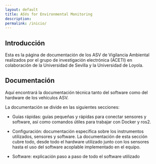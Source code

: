 ```yaml
---
layout: default
title: ASVs for Environmental Monitoring
description: 
permalink: /inicio/
---
```


## Introducción

Esta es la página de documentación de los ASV de Vigilancia Ambiental realizados por el grupo de investigación electrónica (ACETI) en colaboración de la Universidad de Sevilla y la Universidad de Loyola.

## Documentación

Aquí encontrará la documentación técnica tanto del software como del hardware de los vehículos ASV.

La documentación se divide en las siguientes secciones:

* Guías rápidas: guías pequeñas y rápidas para conectar sensores y software, así como comandos útiles para trabajar con Docker y ros2.

* Configuración: documentación específica sobre los instrumentos utilizados, sensores y software. La documentación de esta sección cubre todo, desde todo el hardware utilizado junto con los sensores hasta el uso del software acoplable implementado en el equipo.

* Software: explicación paso a paso de todo el software utilizado